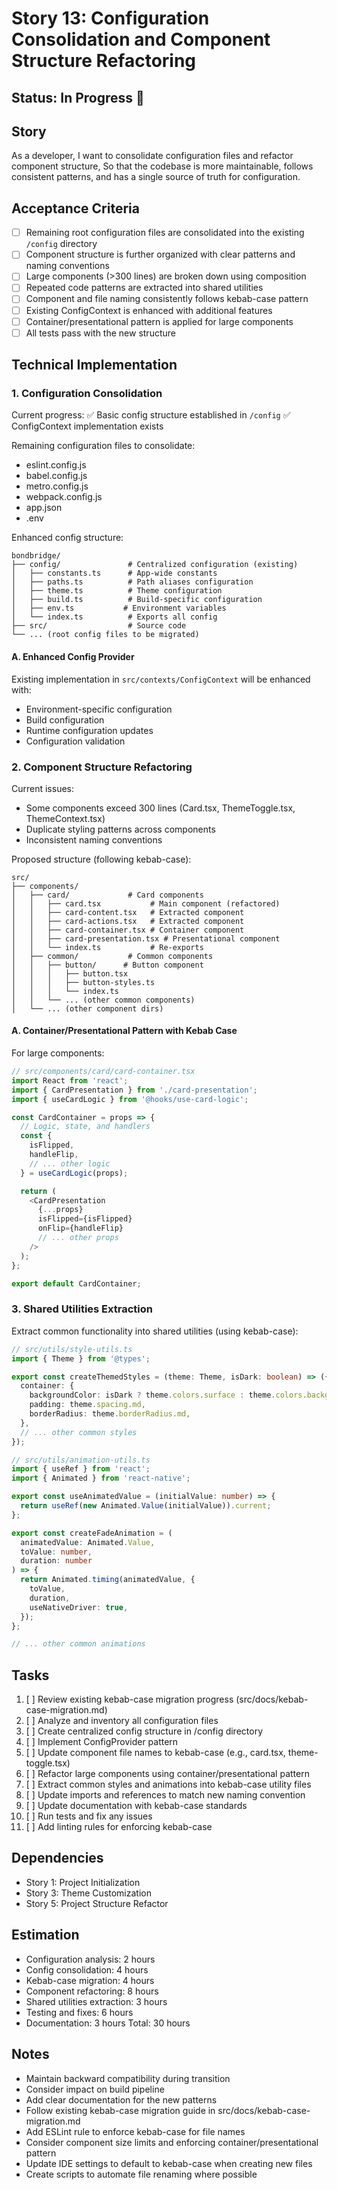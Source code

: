 # Story 13: Configuration Consolidation and Component Structure Refactoring

## Status: In Progress 🚧

## Story

As a developer,
I want to consolidate configuration files and refactor component structure,
So that the codebase is more maintainable, follows consistent patterns, and has a single source of truth for configuration.

## Acceptance Criteria

- [ ] Remaining root configuration files are consolidated into the existing `/config` directory
- [ ] Component structure is further organized with clear patterns and naming conventions
- [ ] Large components (>300 lines) are broken down using composition
- [ ] Repeated code patterns are extracted into shared utilities
- [ ] Component and file naming consistently follows kebab-case pattern
- [ ] Existing ConfigContext is enhanced with additional features
- [ ] Container/presentational pattern is applied for large components
- [ ] All tests pass with the new structure

## Technical Implementation

### 1. Configuration Consolidation

Current progress:
✅ Basic config structure established in `/config`
✅ ConfigContext implementation exists

Remaining configuration files to consolidate:

- eslint.config.js
- babel.config.js
- metro.config.js
- webpack.config.js
- app.json
- .env

Enhanced config structure:

```
bondbridge/
├── config/               # Centralized configuration (existing)
│   ├── constants.ts      # App-wide constants
│   ├── paths.ts          # Path aliases configuration
│   ├── theme.ts          # Theme configuration
│   ├── build.ts          # Build-specific configuration
│   ├── env.ts           # Environment variables
│   └── index.ts          # Exports all config
├── src/                  # Source code
└── ... (root config files to be migrated)
```

#### A. Enhanced Config Provider

Existing implementation in `src/contexts/ConfigContext` will be enhanced with:

- Environment-specific configuration
- Build configuration
- Runtime configuration updates
- Configuration validation

### 2. Component Structure Refactoring

Current issues:

- Some components exceed 300 lines (Card.tsx, ThemeToggle.tsx, ThemeContext.tsx)
- Duplicate styling patterns across components
- Inconsistent naming conventions

Proposed structure (following kebab-case):

```
src/
├── components/
│   ├── card/             # Card components
│   │   ├── card.tsx           # Main component (refactored)
│   │   ├── card-content.tsx   # Extracted component
│   │   ├── card-actions.tsx   # Extracted component
│   │   ├── card-container.tsx # Container component
│   │   ├── card-presentation.tsx # Presentational component
│   │   └── index.ts           # Re-exports
│   ├── common/           # Common components
│   │   ├── button/      # Button component
│   │   │   ├── button.tsx
│   │   │   ├── button-styles.ts
│   │   │   └── index.ts
│   │   └── ... (other common components)
│   └── ... (other component dirs)
```

#### A. Container/Presentational Pattern with Kebab Case

For large components:

```typescript
// src/components/card/card-container.tsx
import React from 'react';
import { CardPresentation } from './card-presentation';
import { useCardLogic } from '@hooks/use-card-logic';

const CardContainer = props => {
  // Logic, state, and handlers
  const {
    isFlipped,
    handleFlip,
    // ... other logic
  } = useCardLogic(props);

  return (
    <CardPresentation
      {...props}
      isFlipped={isFlipped}
      onFlip={handleFlip}
      // ... other props
    />
  );
};

export default CardContainer;
```

### 3. Shared Utilities Extraction

Extract common functionality into shared utilities (using kebab-case):

```typescript
// src/utils/style-utils.ts
import { Theme } from '@types';

export const createThemedStyles = (theme: Theme, isDark: boolean) => ({
  container: {
    backgroundColor: isDark ? theme.colors.surface : theme.colors.background,
    padding: theme.spacing.md,
    borderRadius: theme.borderRadius.md,
  },
  // ... other common styles
});

// src/utils/animation-utils.ts
import { useRef } from 'react';
import { Animated } from 'react-native';

export const useAnimatedValue = (initialValue: number) => {
  return useRef(new Animated.Value(initialValue)).current;
};

export const createFadeAnimation = (
  animatedValue: Animated.Value,
  toValue: number,
  duration: number
) => {
  return Animated.timing(animatedValue, {
    toValue,
    duration,
    useNativeDriver: true,
  });
};

// ... other common animations
```

## Tasks

1. [ ] Review existing kebab-case migration progress (src/docs/kebab-case-migration.md)
2. [ ] Analyze and inventory all configuration files
3. [ ] Create centralized config structure in /config directory
4. [ ] Implement ConfigProvider pattern
5. [ ] Update component file names to kebab-case (e.g., card.tsx, theme-toggle.tsx)
6. [ ] Refactor large components using container/presentational pattern
7. [ ] Extract common styles and animations into kebab-case utility files
8. [ ] Update imports and references to match new naming convention
9. [ ] Update documentation with kebab-case standards
10. [ ] Run tests and fix any issues
11. [ ] Add linting rules for enforcing kebab-case

## Dependencies

- Story 1: Project Initialization
- Story 3: Theme Customization
- Story 5: Project Structure Refactor

## Estimation

- Configuration analysis: 2 hours
- Config consolidation: 4 hours
- Kebab-case migration: 4 hours
- Component refactoring: 8 hours
- Shared utilities extraction: 3 hours
- Testing and fixes: 6 hours
- Documentation: 3 hours
  Total: 30 hours

## Notes

- Maintain backward compatibility during transition
- Consider impact on build pipeline
- Add clear documentation for the new patterns
- Follow existing kebab-case migration guide in src/docs/kebab-case-migration.md
- Add ESLint rule to enforce kebab-case for file names
- Consider component size limits and enforcing container/presentational pattern
- Update IDE settings to default to kebab-case when creating new files
- Create scripts to automate file renaming where possible
